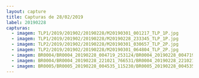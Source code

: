```yaml
---
layout: capture
title: Capturas de 28/02/2019
label: 20190228
capturas:
  - imagem: TLP1/2019/201902/20190228/M20190301_001217_TLP_1P.jpg
  - imagem: TLP1/2019/201902/20190228/M20190228_233345_TLP_1P.jpg
  - imagem: TLP2/2019/201902/20190228/M20190301_030657_TLP_2P.jpg
  - imagem: TLP2/2019/201902/20190228/M20190301_064804_TLP_2P.jpg
  - imagem: BR0004/BR0004_20190228_004719_253124/BR0004_20190228_004719_253124_stack_9_meteors.jpg
  - imagem: BR0004/BR0004_20190228_221021_766531/BR0004_20190228_221021_766531_stack_82_meteors.jpg
  - imagem: BR0005/BR0005_20190228_004535_115230/BR0005_20190228_004535_115230_stack_16_meteors.jpg
---
```

